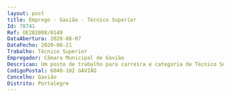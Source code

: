 ```yaml
--- 
layout: post
title: Emprego - Gavião - Técnico Superior
Id: 78741
Ref: OE202008/0149
DataAbertura: 2020-08-07
DataFecho: 2020-08-21
Trabalho: Técnico Superior
Empregador: Câmara Municipal de Gavião
Descricao: Um posto de trabalho para carreira e categoria de Técnico Superior, na área de Arquitetura, para o serviço de Obras Particulares e Loteamentos, Licenciamentos, para desempenhar as funções descritas no anexo à LTFP, bem como o previsto no art.º 30.º do anexo I do Regulamento de Estrutura e Organização dos Serviços Municipais 
CodigoPostal: 6040-102 GAVIÃO
Concelho: Gavião
Distrito: Portalegre
--- 
```

